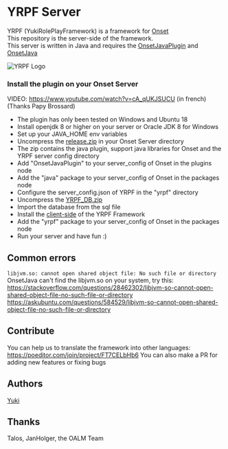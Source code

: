 # YRPF Server
YRPF (YukiRolePlayFramework) is a framework for [Onset](https://playonset.com/)  
This repository is the server-side of the framework.  
This server is written in Java and requires the [OnsetJavaPlugin](https://github.com/OnfireNetwork/OnsetJavaPlugin) and [OnsetJava](https://github.com/OnfireNetwork/OnsetJava)

![YRPF Logo](https://i.imgur.com/D8A8sJn.png)

### Install the plugin on your Onset Server  
VIDEO: https://www.youtube.com/watch?v=cA_qUKJSUCU (in french) (Thanks Papy Brossard)
- The plugin has only been tested on Windows and Ubuntu 18
- Install openjdk 8 or higher on your server or Oracle JDK 8 for Windows
- Set up your JAVA_HOME env variables
- Uncompress the [release.zip](https://github.com/OALM-Team/YRPF/releases) in your Onset Server directory
- The zip contains the java plugin, support java libraries for Onset and the YRPF server config directory
- Add "OnsetJavaPlugin" to your server_config of Onset in the plugins node
- Add the "java" package to your server_config of Onset in the packages node
- Configure the server_config.json of YRPF in the "yrpf" directory
- Uncompress the [YRPF_DB.zip](https://github.com/OALM-Team/YRPF/releases)
- Import the database from the sql file
- Install the [client-side](https://github.com/OALM-Team/YRPF-Client) of the YRPF Framework
- Add the "yrpf" package to your server_config of Onset in the packages node
- Run your server and have fun :)

## Common errors
```libjvm.so: cannot open shared object file: No such file or directory```  
OnsetJava can't find the libjvm.so on your system, try this:  
https://stackoverflow.com/questions/28462302/libjvm-so-cannot-open-shared-object-file-no-such-file-or-directory  
https://askubuntu.com/questions/584529/libjvm-so-cannot-open-shared-object-file-no-such-file-or-directory  

## Contribute
You can help us to translate the framework into other languages: https://poeditor.com/join/project/FT7CELbHb6
You can also make a PR for adding new features or fixing bugs

## Authors
[Yuki](https://github.com/nightwolf93)

## Thanks
Talos, JanHolger, the OALM Team
